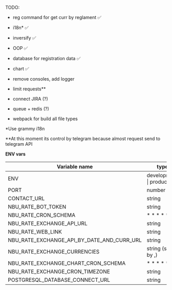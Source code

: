 TODO:

- reg command for get curr by reglament ✅
- i18n\* ✅
- inversify ✅
- OOP ✅
- database for registration data ✅
- chart ✅

- remove consoles, add logger
- limit requests\*\*
- connect JIRA (?)
- queue + redis (?)
- webpack for build all file types

\*Use grammy i18n

\*\*At this moment its control by telegram because almost request send to telegram API

**ENV vars**

| Variable name                              | type                      |
| ------------------------------------------ | ------------------------- |
| ENV                                        | development \| production |
| PORT                                       | number                    |
| CONTACT_URL                                | string                    |
| NBU_RATE_BOT_TOKEN                         | string                    |
| NBU_RATE_CRON_SCHEMA                       | \* \* \* \* \*            |
| NBU_RATE_EXCHANGE_API_URL                  | string                    |
| NBU_RATE_WEB_LINK                          | string                    |
| NBU_RATE_EXCHANGE_API_BY_DATE_AND_CURR_URL | string                    |
| NBU_RATE_EXCHANGE_CURRENCIES               | string (split by ,)       |
| NBU_RATE_EXCHANGE_CHART_CRON_SCHEMA        | \* \* \* \* \*            |
| NBU_RATE_EXCHANGE_CRON_TIMEZONE            | string                    |
| POSTGRESQL_DATABASE_CONNECT_URL            | string                    |
